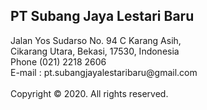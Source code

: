<div class="footer">
	<div class="footer-content">
		<h2>PT Subang Jaya Lestari Baru</h2>
		Jalan Yos Sudarso No. 94 C Karang Asih,
		<br>
		Cikarang Utara, Bekasi, 17530, Indonesia
		<br>
		Phone (021) 2218 2606
		<br>
		E-mail : pt.subangjayalestaribaru@gmail.com
		<br>
		<br>
		Copyright &copy 2020. All rights reserved.
	</div>
	<div class="footer-content">
		<a href="mailto:pt.subangjayalestaribaru@gmail.com"><img src= "{{ site.base_url }}/assets/images/email.png" alt="email" class="footer-img" width="5vh" height="5vh"></a>
	</div>
</div>